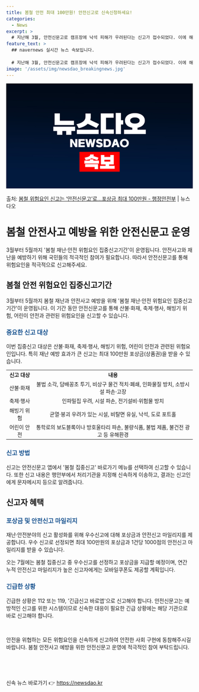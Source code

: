 ```yaml
---
title: 봄철 안전 최대 100만원! 안전신고로 신속신청하세요!
categories:
  - News
excerpt: >
  # 지난해 3월, 안전신문고로 캠프장에 낙석 피해가 우려된다는 신고가 접수되었다. 이에 해당 신고내용은 소관…
feature_text: >
  ## navernews 실시간 뉴스 속보입니다.

  # 지난해 3월, 안전신문고로 캠프장에 낙석 피해가 우려된다는 신고가 접수되었다. 이에 해당 신고내용은 소관…
image: '/assets/img/newsdao_breakingnews.jpg'
---
```


![뉴스다오 속보](/assets/img/newsdao_breakingnews.jpg)

<p>출처: <a href="https://newsdao.kr/3274" rel="dofollow">봄철 위험요인 신고는 ‘안전신문고’로…포상금 최대 100만원 - 행정안전부</a> | 뉴스다오</p>

<h1>봄철 안전사고 예방을 위한 안전신문고 운영</h1>
<p data-ke-size="size16">3월부터 5월까지 '봄철 재난·안전 위험요인 집중신고기간'이 운영됩니다. 안전사고와 재난을 예방하기 위해 국민들의 적극적인 참여가 필요합니다. 따라서 안전신문고를 통해 위험요인을 적극적으로 신고해주세요.</p>

<h2 data-ke-size="size26">봄철 안전 위험요인 집중신고기간</h2>
<p data-ke-size="size16">3월부터 5월까지 봄철 재난과 안전사고 예방을 위해 '봄철 재난·안전 위험요인 집중신고기간'이 운영됩니다. 이 기간 동안 안전신문고를 통해 산불·화재, 축제·행사, 해빙기 위험, 어린이 안전과 관련된 위험요인을 신고할 수 있습니다.</p>

<h3><b><span style="color: #1a5490;">중요한 신고 대상</span></b></h3>
<p data-ke-size="size16">이번 집중신고 대상은 산불·화재, 축제·행사, 해빙기 위험, 어린이 안전과 관련된 위험요인입니다. 특히 재난 예방 효과가 큰 신고는 최대 100만원 포상금(상품권)을 받을 수 있습니다.</p>

<table>
  <tr>
    <td style="text-align: center; height: 17px;"><b>신고 대상</b></td>
    <td style="text-align: center; height: 17px;"><b>내용</b></td>
  </tr>
  <tr>
    <td style="text-align: center; height: 17px;">산불·화재</td>
    <td style="text-align: center; height: 17px;">불법 소각, 담배꽁초 투기, 비상구 물건 적치·폐쇄, 인화물질 방치, 소방시설 파손·고장</td>
  </tr>
  <tr>
    <td style="text-align: center; height: 17px;">축제·행사</td>
    <td style="text-align: center; height: 17px;">인파밀집 우려, 시설 파손, 전기설비·위험물 방치</td>
  </tr>
  <tr>
    <td style="text-align: center; height: 17px;">해빙기 위험</td>
    <td style="text-align: center; height: 17px;">균열·붕괴 우려가 있는 시설, 비탈면 유실, 낙석, 도로 포트홀</td>
  </tr>
  <tr>
    <td style="text-align: center; height: 17px;">어린이 안전</td>
    <td style="text-align: center; height: 17px;">통학로의 보도블록이나 방호울타리 파손, 불량식품, 불법 제품, 불건전 광고 등 유해환경</td>
  </tr>
</table>

<h3><b><span style="color: #1a5490;">신고 방법</span></b></h3>
<p data-ke-size="size16">신고는 안전신문고 앱에서 '봄철 집중신고' 바로가기 메뉴를 선택하여 신고할 수 있습니다. 또한 신고 내용은 행안부에서 처리기관을 지정해 신속하게 이송하고, 결과는 신고인에게 문자메시지 등으로 알려줍니다.</p>

<h2 data-ke-size="size26">신고자 혜택</h2>
<h3><b><span style="color: #1a5490;">포상금 및 안전신고 마일리지</span></b></h3>
<p data-ke-size="size16">재난·안전분야의 신고 활성화를 위해 우수신고에 대해 포상금과 안전신고 마일리지를 제공합니다. 우수 신고로 선정되면 최대 100만원의 포상금과 1건당 1000점의 안전신고 마일리지를 받을 수 있습니다.</p>
<p data-ke-size="size16">오는 7월에는 봄철 집중신고 중 우수신고를 선정하고 포상금을 지급할 예정이며, 연간 누적 안전신고 마일리지가 높은 신고자에게는 모바일쿠폰도 제공할 계획입니다.</p>

<h3><b><span style="color: #1a5490;">긴급한 상황</span></b></h3>
<p data-ke-size="size16">긴급한 상황은 112 또는 119, '긴급신고 바로앱'으로 신고해야 합니다. 안전신문고는 예방적인 신고를 위한 시스템이므로 신속한 대응이 필요한 긴급 상황에는 해당 기관으로 바로 신고해야 합니다.</p>

<p data-ke-size="size16">&nbsp;</p>
<p data-ke-size="size16">안전을 위협하는 모든 위험요인을 신속하게 신고하여 안전한 사회 구현에 동참해주시길 바랍니다. 봄철 안전사고 예방을 위한 안전신문고 운영에 적극적인 참여 부탁드립니다.</p>
<p data-ke-size="size16">&nbsp;</p>
<p data-ke-size="size16">&nbsp;</p> 

신속 뉴스 바로가기 👉 <a href="https://newsdao.kr" rel="dofollow">https://newsdao.kr</a>


